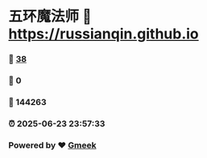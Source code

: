 # 五环魔法师 :link: https://russianqin.github.io 
### :page_facing_up: [38](https://russianqin.github.io/tag.html) 
### :speech_balloon: 0 
### :hibiscus: 144263 
### :alarm_clock: 2025-06-23 23:57:33 
### Powered by :heart: [Gmeek](https://github.com/Meekdai/Gmeek)
